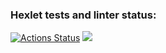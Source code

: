 ### Hexlet tests and linter status:
[![Actions Status](https://github.com/mityashTox/java-project-61/workflows/hexlet-check/badge.svg)](https://github.com/mityashTox/java-project-61/actions)
<a href="https://codeclimate.com/github/mityashTox/java-project-61/maintainability"><img src="https://api.codeclimate.com/v1/badges/f331c1d9c9935a3d335e/maintainability" /></a>
